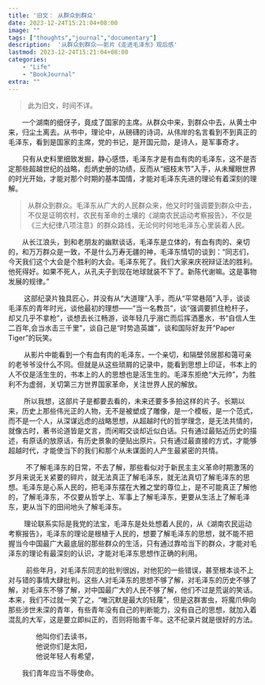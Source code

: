 ```yaml
---
title: '旧文： 从群众到群众'
date: 2023-12-24T15:21:04+08:00
image: ""
tags: ["thoughts","journal","documentary"]
description:  '从群众到群众——影片《走进毛泽东》观后感'
lastmod: 2023-12-24T15:21:04+08:00
categories: 	
    - "Life"
    - "BookJournal"
extra: ""
---
```


> 此为旧文，时间不详。



&emsp;&emsp;一个湖南的细伢子，竟成了国家的主席。从群众中来，到群众中去，从黄土中来，归尘土离去。从书中，理论中，从磅礴的诗词，从伟岸的名言看到不到真正的毛泽东，看到是国家的主席，党的书记，是开国元勋，是诗人，是军事奇才。

&emsp;&emsp;只有从史料里细致发掘，静心感悟，毛泽东才是有血有肉的毛泽东，这不是否定那些超越世纪的战略，彪炳史册的功绩，反而从“细枝末节”入手，从未耀眼世界的时光开始，才能对那个时期的基本国情，才能对毛泽东先进的理论有着深刻的理解。

>从群众到群众。毛泽东从广大的人民群众来，他又时时强调要到群众中去，不仅是证明农村，农民有革命的土壤的《湖南农民运动考察报告》，不仅是《三大纪律八项注意》的群众路线，无论何时何地毛泽东心里装着人民。

&emsp;&emsp;从长江浪头，到和老朋友的幽默谈话，毛泽东是立体的，有血有肉的、亲切的，和万万群众是一致，不是什么万寿无疆的神，毛泽东情切的谈到：“同志们，今天我们这个大会是个胜利的大会。毛泽东死了。我们大家来庆祝辩证法的胜利。他死得好。如果不死人，从孔夫子到现在地球就装不下了。新陈代谢嘛。这是事物发展的规律。”

$\qquad$这部纪录片独具匠心，并没有从“大道理”入手，而从“平常巷陌”入手，谈谈毛泽东的青年时光，谈他最初的理想——“当一名教员”，谈“强调要抓住枪杆子， 却又几乎不拿枪”，谈想去长江畅游，谈年轻几乎溺亡而后挥洒墨水，书“自信人生二百年,会当水击三千里”，谈自己是“时势造英雄”，谈和国际好友开“Paper Tiger”的玩笑。

$\qquad$从影片中能看到一个有血有肉的毛泽东，一个亲切，和隔壁邻居那和蔼可亲的老爷爷没什么不同。但就是从这些琐屑的记录中，能看到思想上印证，书本上的人不仅是活生生的，书本上的人的思想也是活生生的。毛泽东拒绝“大元帅”，为胜利不为虚弱，关切第三方世界国家革命，关注世界人民的解放。

$\qquad$所以我想，这部片子是都要去看的，未来还要多多拍这样的片子。长期以来，历史上那些伟光正的人物，无不是被塑成了雕像，是一个模板，是一个范式，而不是一个人，从深谋远虑的战略思想，从超越时代的哲学理念，是无法共情的，就像古时，著书论道皆是文言，而闲暇交谈却近似白话。只有通过最贴近历史的描述，有原话的放原话，有历史景象的便贴出原片。只有通过最直接的方式，才能够超越时代，才能使当下的我们和那个从未谋面的人产生最紧密的共情。

$\qquad$ 不了解毛泽东的日常，不去了解，那些看似对于新民主主义革命时期激荡的岁月来说无关紧要的碎片，就无法真正了解毛泽东，就无法真切了解毛泽东的思想。毛泽东是心系人民的，把毛泽东摆在大雅之堂的尊位上，是不可能真正了解他的，了解毛泽东，不仅要从哲学上、军事上了解毛泽东，更要从生活上了解毛泽东，更从当下的田间地头了解毛泽东。

$\qquad$理论联系实际是我党的法宝，毛泽东是处处想着人民的，从《湖南农民运动考察报告》，毛泽东的理论是根植于人民的，想要了解毛泽东的思想，就不能不把握当今中国最广大最底层的那些群众的生活，只有通过靠哈当下的群众，才能对毛泽东的理论有最深刻的认识，才能对毛泽东思想作正确的利用。

$\qquad$ 前些年月，对毛泽东同志的批判很凶，对他犯的一些错误，甚至根本谈不上对与错的事情大肆批判。这些人对毛泽东的思想不够了解，对毛泽东的历史不够了解，对毛泽东不够了解，对中国最广大的人民不够了解，他们不过是荒诞的笑话。本来，我们不过就一笑了之，“唯沉默是最大的轻蔑”，但是这群害虫，将魔爪伸向那些涉世未深的青年，有些青年没有自己的判断能力，没有自己的思想，就加入着混乱的大军，这是要立即纠正的，否则将贻害千年。这不纪录片就是很好的方法。


<div>
<p>
&emsp;&emsp;&emsp;&emsp;他叫你们去读书，<br>
&emsp;&emsp;&emsp;&emsp;他说你们是太阳，<br>
&emsp;&emsp;&emsp;&emsp;他说年轻人有希望，
</p>
</div>
&emsp;&emsp;我们青年应当不辱使命。

